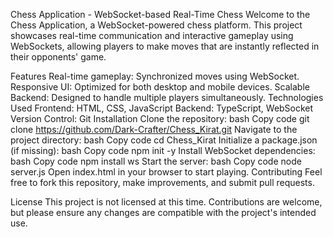 Chess Application - WebSocket-based Real-Time Chess
Welcome to the Chess Application, a WebSocket-powered chess platform. This project showcases real-time communication and interactive gameplay using WebSockets, allowing players to make moves that are instantly reflected in their opponents' game.

Features
Real-time gameplay: Synchronized moves using WebSocket.
Responsive UI: Optimized for both desktop and mobile devices.
Scalable Backend: Designed to handle multiple players simultaneously.
Technologies Used
Frontend: HTML, CSS, JavaScript
Backend: TypeScript, WebSocket
Version Control: Git
Installation
Clone the repository:
bash
Copy code
git clone https://github.com/Dark-Crafter/Chess_Kirat.git
Navigate to the project directory:
bash
Copy code
cd Chess_Kirat
Initialize a package.json (if missing):
bash
Copy code
npm init -y
Install WebSocket dependencies:
bash
Copy code
npm install ws
Start the server:
bash
Copy code
node server.js
Open index.html in your browser to start playing.
Contributing
Feel free to fork this repository, make improvements, and submit pull requests.

License
This project is not licensed at this time. Contributions are welcome, but please ensure any changes are compatible with the project's intended use.